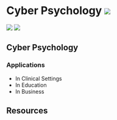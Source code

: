 # Cyber Psychology ![](https://img.shields.io/badge/-Live-darkgreen)
![](https://img.shields.io/badge/Batch-21UCYS-green) ![](https://img.shields.io/badge/Batch-22UCYS-green)

## Cyber Psychology

### Applications
- In Clinical Settings
- In Education
- In Business

## Resources
